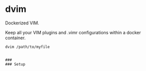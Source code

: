 # dvim

Dockerized VIM.

Keep all your VIM plugins and .vimr configurations within a docker container.
```
dvim /path/to/myfile


###
### Setup

